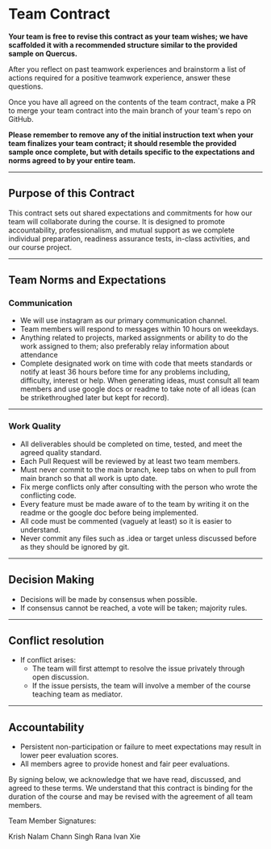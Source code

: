 # Team Contract

**Your team is free to revise this contract as your team wishes; we have scaffolded it with a recommended structure similar to the provided sample on Quercus.**

After you reflect on past teamwork experiences and brainstorm a list of actions required for a positive teamwork experience, answer these questions. 

Once you have all agreed on the contents of the team contract, make a PR to merge your team contract into the main branch of your team's repo on GitHub.

**Please remember to remove any of the initial instruction text when your team finalizes your team contract; it should resemble the provided sample once complete, but with details specific to the expectations and norms agreed to by your entire team.**

---
## Purpose of this Contract

This contract sets out shared expectations and commitments for how our team will collaborate during the course. It is designed to promote accountability, professionalism, and mutual support as we complete individual preparation, readiness assurance tests, in-class activities, and our course project.

---
## Team Norms and Expectations

### Communication
* We will use instagram as our primary communication channel.
* Team members will respond to messages within 10 hours on weekdays. 
* Anything related to projects, marked assignments or ability to do the work assigned to them; also preferably relay information about attendance
* Complete designated work on time with code that meets standards or notify at least 36 hours before time for any problems including, difficulty, interest or help. When generating ideas, must consult all team members and use google docs or readme to take note of all ideas (can be strikethroughed later but kept for record). 

---

### Work Quality

* All deliverables should be completed on time, tested, and meet the agreed quality standard.
* Each Pull Request will be reviewed by at least two team members.
* Must never commit to the main branch, keep tabs on when to pull from main branch so that all work is upto date.
* Fix merge conflicts only after consulting with the person who wrote the conflicting code.
* Every feature must be made aware of to the team by writing it on the readme or the google doc before being implemented.
* All code must be commented (vaguely at least) so it is easier to understand.
* Never commit any files such as .idea or target unless discussed before as they should be ignored by git.
---

## Decision Making
* Decisions will be made by consensus when possible. 
* If consensus cannot be reached, a vote will be taken; majority rules.

---

## Conflict resolution
* If conflict arises:
    - The team will first attempt to resolve the issue privately through open discussion.
    - If the issue persists, the team will involve a member of the course teaching team as mediator.

---

## Accountability
* Persistent non-participation or failure to meet expectations may result in lower peer evaluation scores.
* All members agree to provide honest and fair peer evaluations.




By signing below, we acknowledge that we have read, discussed, and agreed to these terms. We understand that this contract is binding for the duration of the course and may be revised with the agreement of all team members.

Team Member Signatures:

Krish Nalam
Chann Singh Rana
Ivan Xie